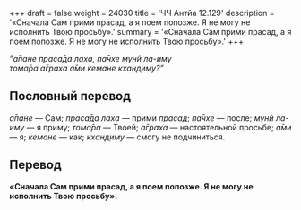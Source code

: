 +++
draft = false
weight = 24030
title = 'ЧЧ Антйа 12.129'
description = '«Сначала Сам прими прасад, а я поем попозже. Я не могу не исполнить Твою просьбу».'
summary = '«Сначала Сам прими прасад, а я поем попозже. Я не могу не исполнить Твою просьбу».'
+++

_“а̄пане праса̄да лаха, па̄чхе мун̃и ла-иму  
тома̄ра а̄граха а̄ми кемане кхан̣д̣иму?”_

## Пословный перевод

_а̄пане_ — Сам; _праса̄да_ _лаха_ — прими _прасад_; _па̄чхе_ — после; _мун̃и_ _ла_\-_иму_ — я приму; _тома̄ра_ — Твоей; _а̄граха_ — настоятельной просьбе; _а̄ми_ — я; _кемане_ — как; _кхан̣д̣иму_ — смогу не подчиниться.

## Перевод

**«Сначала Сам прими прасад, а я поем попозже. Я не могу не исполнить Твою просьбу».**
